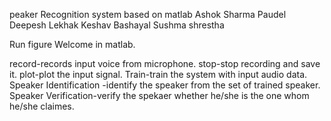 peaker Recognition system based on matlab
Ashok Sharma Paudel
Deepesh Lekhak
Keshav Bashayal
Sushma shrestha

Run figure Welcome in matlab.

record-records input voice from microphone.
stop-stop recording and save it.
plot-plot the input signal.
Train-train the system with input audio data.
Speaker Identification -identify the speaker from the set of trained speaker.
Speaker Verification-verify the spekaer whether he/she is the one whom he/she claimes.
